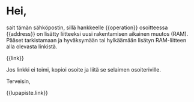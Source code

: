 # Hei,

sait tämän sähköpostin, sillä hankkeelle {{operation}} osoitteessa
{{address}} on lisätty liitteeksi uusi rakentamisen aikainen muutos
(RAM). Pääset tarkistamaan ja hyväksymään tai hylkäämään lisätyn
RAM-liitteen alla olevasta linkistä.

{{link}}

Jos linkki ei toimi, kopioi osoite ja liitä se selaimen osoiteriville.

Terveisin,

{{lupapiste.link}}
